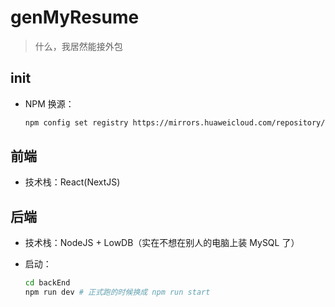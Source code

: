 # genMyResume
> 什么，我居然能接外包

## init

- NPM 换源：

    ```bash
    npm config set registry https://mirrors.huaweicloud.com/repository/npm/
    ```

## 前端

- 技术栈：React(NextJS)

## 后端

- 技术栈：NodeJS + LowDB（实在不想在别人的电脑上装 MySQL 了）

- 启动：
    ```bash
    cd backEnd
    npm run dev # 正式跑的时候换成 npm run start
    ```